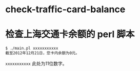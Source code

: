 # check-traffic-card-balance
# 检查上海交通卡余额的 perl 脚本

``` bash
$ ./main.pl xxxxxxxxxxx
截至2012年12月21日，您卡内余额为0元。
```
`xxxxxxxxxxx` 此处为11位数字。
